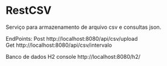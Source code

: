 # RestCSV 
<p> Serviço para armazenamento de arquivo csv e consultas json.</p>

EndPoints:
Post http://localhost:8080/api/csv/upload <br/>
Get http://localhost:8080/api/csv/intervalo

Banco de dados H2 console 
http://localhost:8080/h2/
